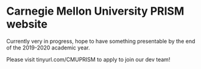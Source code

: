 # Carnegie Mellon University PRISM website

Currently very in progress, hope to have something presentable by the end of the 2019-2020 academic year.

Please visit tinyurl.com/CMUPRISM to apply to join our dev team!
